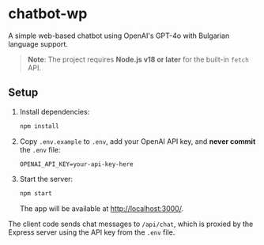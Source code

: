 # chatbot-wp

A simple web-based chatbot using OpenAI's GPT-4o with Bulgarian language support.

> **Note**: The project requires **Node.js v18 or later** for the built-in `fetch` API.

## Setup

1. Install dependencies:

   ```bash
   npm install
   ```

2. Copy `.env.example` to `.env`, add your OpenAI API key, and **never commit**
   the `.env` file:

   ```
   OPENAI_API_KEY=your-api-key-here
   ```

3. Start the server:

   ```bash
   npm start
   ```

   The app will be available at [http://localhost:3000/](http://localhost:3000/).

The client code sends chat messages to `/api/chat`, which is proxied by the
Express server using the API key from the `.env` file.
